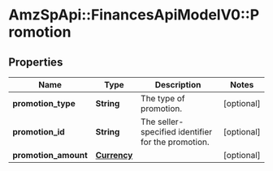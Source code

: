# AmzSpApi::FinancesApiModelV0::Promotion

## Properties
Name | Type | Description | Notes
------------ | ------------- | ------------- | -------------
**promotion_type** | **String** | The type of promotion. | [optional] 
**promotion_id** | **String** | The seller-specified identifier for the promotion. | [optional] 
**promotion_amount** | [**Currency**](Currency.md) |  | [optional] 

